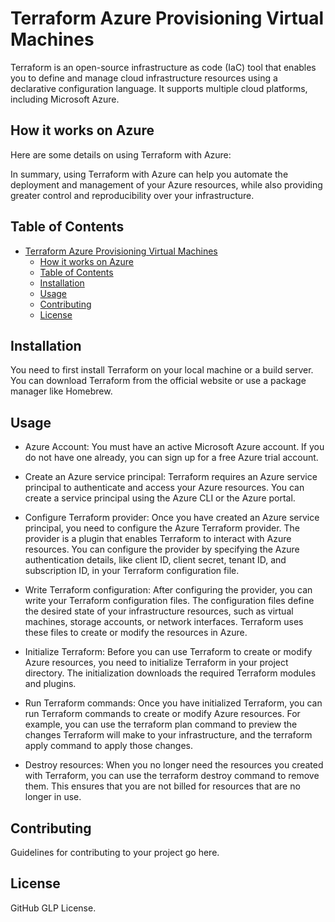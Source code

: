 # Terraform Azure Provisioning Virtual Machines
Terraform is an open-source infrastructure as code (IaC) tool that enables you to define and manage cloud infrastructure resources using a declarative configuration language. It supports multiple cloud platforms, including Microsoft Azure.

## How it works on Azure
Here are some details on using Terraform with Azure:

In summary, using Terraform with Azure can help you automate the deployment and management of your Azure resources, while also providing greater control and reproducibility over your infrastructure.

## Table of Contents
- [Terraform Azure Provisioning Virtual Machines](#terraform-azure-provisioning-virtual-machines)
  - [How it works on Azure](#how-it-works-on-azure)
  - [Table of Contents](#table-of-contents)
  - [Installation](#installation)
  - [Usage](#usage)
  - [Contributing](#contributing)
  - [License](#license)

## Installation
You need to first install Terraform on your local machine or a build server. You can download Terraform from the official website or use a package manager like Homebrew.

## Usage
- Azure Account: You must have an active Microsoft Azure account. If you do not have one already, you can sign up for a free Azure trial account.

- Create an Azure service principal: Terraform requires an Azure service principal to authenticate and access your Azure resources. You can create a service principal using the Azure CLI or the Azure portal.

- Configure Terraform provider: Once you have created an Azure service principal, you need to configure the Azure Terraform provider. The provider is a plugin that enables Terraform to interact with Azure resources. You can configure the provider by specifying the Azure authentication details, like client ID, client secret, tenant ID, and subscription ID, in your Terraform configuration file.

- Write Terraform configuration: After configuring the provider, you can write your Terraform configuration files. The configuration files define the desired state of your infrastructure resources, such as virtual machines, storage accounts, or network interfaces. Terraform uses these files to create or modify the resources in Azure.

- Initialize Terraform: Before you can use Terraform to create or modify Azure resources, you need to initialize Terraform in your project directory. The initialization downloads the required Terraform modules and plugins.

- Run Terraform commands: Once you have initialized Terraform, you can run Terraform commands to create or modify Azure resources. For example, you can use the terraform plan command to preview the changes Terraform will make to your infrastructure, and the terraform apply command to apply those changes.

- Destroy resources: When you no longer need the resources you created with Terraform, you can use the terraform destroy command to remove them. This ensures that you are not billed for resources that are no longer in use.

## Contributing
Guidelines for contributing to your project go here.

## License
GitHub GLP License.



